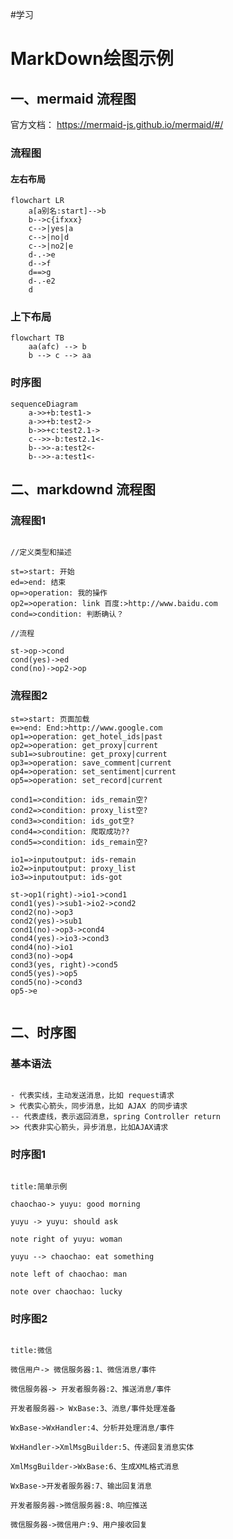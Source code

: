 #学习
# MarkDown绘图示例

## 一、mermaid 流程图
官方文档： https://mermaid-js.github.io/mermaid/#/

### 流程图
#### 左右布局
```mermaid
flowchart LR
	a[a别名:start]-->b
	b-->c{ifxxx}
	c-->|yes|a
	c-->|no|d
	c-->|no2|e
	d-.->e
	d-->f
	d==>g
	d-.-e2
	d
```
### 上下布局
```mermaid
flowchart TB
	aa(afc) --> b
	b --> c --> aa
```

### 时序图
```mermaid
sequenceDiagram
	a->>+b:test1->
	a->>+b:test2->
	b->>+c:test2.1->
	c-->>-b:test2.1<-
	b-->>-a:test2<-
	b-->>-a:test1<-
```

## 二、markdownd 流程图
### 流程图1

```flow

//定义类型和描述

st=>start: 开始
ed=>end: 结束
op=>operation: 我的操作
op2=>operation: link 百度:>http://www.baidu.com
cond=>condition: 判断确认？

//流程

st->op->cond
cond(yes)->ed
cond(no)->op2->op

```

### 流程图2

```flow
st=>start: 页面加载
e=>end: End:>http://www.google.com
op1=>operation: get_hotel_ids|past
op2=>operation: get_proxy|current
sub1=>subroutine: get_proxy|current
op3=>operation: save_comment|current
op4=>operation: set_sentiment|current
op5=>operation: set_record|current
 
cond1=>condition: ids_remain空?
cond2=>condition: proxy_list空?
cond3=>condition: ids_got空?
cond4=>condition: 爬取成功??
cond5=>condition: ids_remain空?
 
io1=>inputoutput: ids-remain
io2=>inputoutput: proxy_list
io3=>inputoutput: ids-got
 
st->op1(right)->io1->cond1
cond1(yes)->sub1->io2->cond2
cond2(no)->op3
cond2(yes)->sub1
cond1(no)->op3->cond4
cond4(yes)->io3->cond3
cond4(no)->io1
cond3(no)->op4
cond3(yes, right)->cond5
cond5(yes)->op5
cond5(no)->cond3
op5->e
 
```

## 二、时序图

### 基本语法

```text

- 代表实线，主动发送消息，比如 request请求
> 代表实心箭头，同步消息，比如 AJAX 的同步请求
-- 代表虚线，表示返回消息，spring Controller return
>> 代表非实心箭头，异步消息，比如AJAX请求

```

### 时序图1

```sequence

title:简单示例

chaochao-> yuyu: good morning

yuyu -> yuyu: should ask

note right of yuyu: woman

yuyu --> chaochao: eat something

note left of chaochao: man

note over chaochao: lucky

```

### 时序图2

```sequence

title:微信

微信用户-> 微信服务器:1、微信消息/事件

微信服务器-> 开发者服务器:2、推送消息/事件

开发者服务器-> WxBase:3、消息/事件处理准备

WxBase->WxHandler:4、分析并处理消息/事件

WxHandler->XmlMsgBuilder:5、传递回复消息实体

XmlMsgBuilder->WxBase:6、生成XML格式消息

WxBase->开发者服务器:7、输出回复消息

开发者服务器->微信服务器:8、响应推送

微信服务器->微信用户:9、用户接收回复

```
